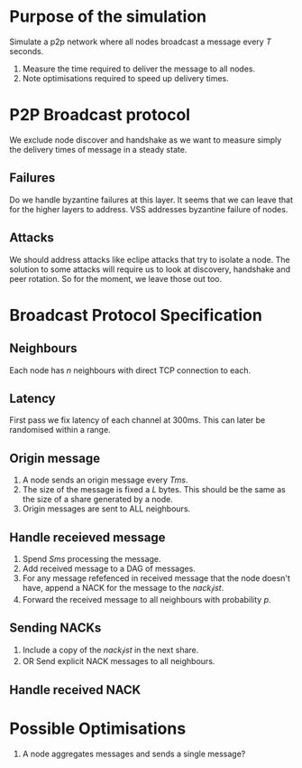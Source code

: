 
# Purpose of the simulation

Simulate a p2p network where all nodes broadcast a message every $T$
seconds.

1. Measure the time required to deliver the message to all nodes.
2. Note optimisations required to speed up delivery times.

# P2P Broadcast protocol

We exclude node discover and handshake as we want to measure simply
the delivery times of message in a steady state.

## Failures

Do we handle byzantine failures at this layer. It seems that we can
leave that for the higher layers to address. VSS addresses byzantine
failure of nodes. 

## Attacks

We should address attacks like eclipe attacks that try to isolate a
node. The solution to some attacks will require us to look at
discovery, handshake and peer rotation. So for the moment, we leave
those out too.

# Broadcast Protocol Specification

## Neighbours

Each node has $n$ neighbours with direct TCP connection to each.

## Latency

First pass we fix latency of each channel at 300ms. This can later be
randomised within a range.

## Origin message

1. A node sends an origin message every $Tms$.
2. The size of the message is fixed a $L$ bytes. This should be the
   same as the size of a share generated by a node.
3. Origin messages are sent to ALL neighbours.
   
## Handle receieved message

1. Spend $Sms$ processing the message.
2. Add received message to a DAG of messages.
3. For any message refefenced in received message that the node
   doesn't have, append a NACK for the message to the $nack_list$.
4. Forward the received message to all neighbours with probability $p$.
   
## Sending NACKs

1. Include a copy of the $nack_list$ in the next share.
2. OR Send explicit NACK messages to all neighbours.

## Handle received NACK

# Possible Optimisations

1. A node aggregates messages and sends a single message?
